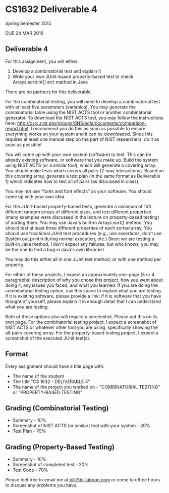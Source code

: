 # CS1632 Deliverable 4
Spring Semester 2015

DUE 24 MAR 2016

## Deliverable 4

For this assignment, you will either:
1. Develop a combinatorial test and explain it
2. Write your own JUnit-based property-based test to check Arrays.sort(int[] arr) method in Java

There are no partners for this deliverable.

For the combinatorial testing, you will need to develop a combinatorial test with at least five parameters (variables).  You may generate the combinatorial table using the NIST ACTS tool or another combinatorial generator.  To download the NIST ACTS tool, you may follow the instructions here: http://csrc.nist.gov/groups/SNS/acts/documents/comparison-report.html.  I recommend you do this as soon as possible to ensure everything works on your system and it can be downloaded.  Since this requires at least one manual step on the part of NIST researchers, do it as soon as possible!

You will come up with your own system (software) to test.  This can be already existing software, or software that you make up.  Build the system using NIST ACTS (or a similar tool), which will generate a covering array.  You should make tests which covers all pairs (2-way interactions).  Based on this covering array, generate a test plan (in the same format as Deliverable 1) which indicates how to test all of pairs (as discussed in class).

You may not use "fonts and font effects" as your software.  You should come up with your own idea.

For the JUnit-based property-based tests, generate a minimum of 100 different random arrays of different sizes, and test different properties (many examples were discussed in the lecture on property-based testing) of sorting them.  You may use Java's built-in Arrays.sort() method.  You should test at least three different properties of each sorted array.  You should use traditional JUnit test procedures (e.g., use assertions, don't use System.out.println during normal execution, etc.)  Since we are testing a built-in Java method, I don't expect any failures, but who knows, you may be the one to find a bug in Java's own libraries!

You may do this either all in one JUnit test method, or with one method per property.

For either of these projects, I expect an approximately one-page (3 or 4 paragraphs) description of why you chose this project, how you went about doing it, any issues you faced, and what you learned.  If you are doing the combinatorial testing option, use this space to explain what you are testing.  If it is existing software, please provide a link; if it is software that you have thought of yourself, please explain it in enough detail that I can understand what you are testing.

Both of these options also will require a screenshot.  Please put this on its own page.  For the combinatorial testing project, I expect a screenshot of NIST ACTS or whatever other tool you are using, specifically showing the all-pairs covering array.  For the property-based testing project, I expect a screenshot of the executed JUnit test(s).

## Format
Every assignment should have a title page with:
* The name of the student
* The title "CS 1632 - DELIVERABLE 4"
* The name of the project you worked on - "COMBINATORIAL TESTING" or "PROPERTY-BASED TESTING"

## Grading (Combinatorial Testing)
* Summary - 10%
* Screenshot of NIST ACTS (or similar) tool with your system - 20%
* Test Plan - 70%

## Grading (Property-Based Testing)
* Summary - 10%
* Screenshot of completed test - 20%
* Test Code - 70%

Please feel free to email me at bill@billlaboon.com or come to office hours to discuss any problems you have. 
 